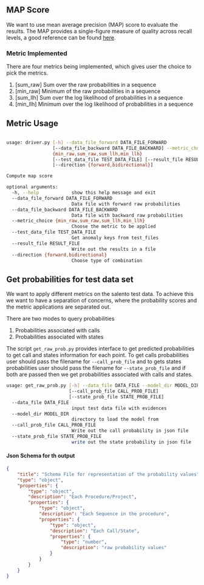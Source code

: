 ## MAP Score

We want to use mean average precision (MAP) score to evaluate the results.
The MAP provides a single-figure measure of quality across recall levels, a good
reference can be found [here](https://nlp.stanford.edu/IR-book/html/htmledition/evaluation-of-ranked-retrieval-results-1.html).

### Metric Implemented

There are four metrics being implemented, which gives user the choice to pick the metrics.

1. [sum_raw] Sum over the raw probabilities in a sequence
2. [min_raw] Minimum of the raw probabilities in a sequence
3. [sum_llh] Sum over the log likelihood of probabilities in a sequence
4. [min_llh] Minimum over the log likelihood of probabilities in a sequence

## Metric Usage

```bash

usage: driver.py [-h] --data_file_forward DATA_FILE_FORWARD
                 [--data_file_backward DATA_FILE_BACKWARD] --metric_choice
                 {min_raw,sum_raw,sum_llh,min_llh}
                 [--test_data_file TEST_DATA_FILE] [--result_file RESULT_FILE]
                 [--direction {forward,bidirectional}]

Compute map score

optional arguments:
  -h, --help            show this help message and exit
  --data_file_forward DATA_FILE_FORWARD
                        Data file with forward raw probabilities
  --data_file_backward DATA_FILE_BACKWARD
                        Data file with backward raw probabilities
  --metric_choice {min_raw,sum_raw,sum_llh,min_llh}
                        Choose the metric to be applied
  --test_data_file TEST_DATA_FILE
                        Get anomaly keys from test_files
  --result_file RESULT_FILE
                        Write out the results in a file
  --direction {forward,bidirectional}
                        Choose type of combination
```

## Get probabilities for test data set

We want to apply different metrics on the salento test data. To achieve this we
want to have a separation of concerns, where the probability scores and the
metric applications are separated out.

There are two modes to query probabilities

1. Probabilities associated with calls
2. Probabilities associated with states

The script `get_raw_prob.py` provides interface to get predicted probabilities
to get call and states information for each point. To get calls probabilities user should
pass the filename for  `--call_prob_file` and to gets states probabilities  user should
pass the filename for `--state_prob_file` and if both are passed then we get probabilities associated with calls and states. 


```bash
usage: get_raw_prob.py [-h] --data_file DATA_FILE --model_dir MODEL_DIR
                       [--call_prob_file CALL_PROB_FILE]
                       [--state_prob_file STATE_PROB_FILE]
  --data_file DATA_FILE
                        input test data file with evidences
  --model_dir MODEL_DIR
                        directory to load the model from
  --call_prob_file CALL_PROB_FILE
                        Write out the call probability in json file
  --state_prob_file STATE_PROB_FILE
                        write out the state probability in json file

```

#### Json Schema for th output

```json
{
	"title": "Schema File for representation of the probability values",
	"type": "object",
	"properties": {
		"type": "object",
		"description": "Each Procedure/Project",
		"properties": {
			"type": "object",
			"description": "Each Sequence in the procedure",
			"properties": {
				"type": "object",
				"description": "Each Call/State",
				"properties": {
					"type": "number",
					"description": "raw probability values"
				}
			}
		}
	}
}


```
